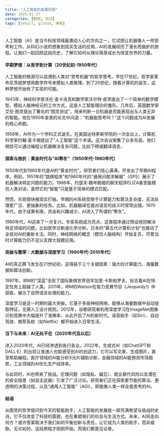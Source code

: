 ```yaml
---
title: "人工智能的发展历程"
date: 2025-01-27
categories: [教程, 测试]
tags: [jekyll, github, 博客]
---
```


###

人工智能（AI）是当今科技领域最激动人心的方向之一，它试图让机器像人一样思考和工作。从科幻小说的想象到现实生活的应用，AI的发展经历了漫长而曲折的旅程。让我们一起回顾这段历史，了解它如何从理论萌芽成长为改变世界的力量。

#### 早期梦想：从哲学到计算（20世纪初-1950年代）
人工智能的根源可以追溯到人类对“思考机器”的哲学思考。早在17世纪，哲学家莱布尼茨就梦想用数学符号来模拟人类推理。到了20世纪，随着计算机的诞生，这种梦想开始有了实现的可能。

1943年，神经科学家沃伦·麦卡洛克和数学家沃尔特·皮茨提出了一个简单的数学模型，模拟人脑神经元的工作方式，这是人工智能理论的雏形。几年后，英国数学家艾伦·图灵提出了著名的“图灵测试”，用来判断一台机器是否能表现出与人类无异的智能。他在1950年发表的论文中问道：“机器能思考吗？”这个问题成为AI发展的核心命题。

1956年，AI作为一个学科正式诞生。在美国达特茅斯学院的一次会议上，计算机科学家约翰·麦卡锡提出了“人工智能”这个术语。这次会议聚集了众多先驱，他们相信可以通过编程让机器解决复杂问题，比如下棋或翻译语言。

#### 探索与挫折：黄金时代与“AI寒冬”（1950年代-1980年代）
1950年代到1960年代是AI的“黄金时代”。研究者们信心满满，开发出了早期AI程序。例如，1951年的“跳棋程序”和1960年代的“通用问题求解器”（GPS）展示了机器解决特定问题的能力。1966年，约瑟夫·魏岑鲍姆的聊天程序ELIZA甚至能模仿人类对话，虽然它的“智能”只是基于简单的模式匹配。

然而，乐观很快被现实打破。早期的AI系统受限于计算能力和算法复杂度，无法处理更广泛、更抽象的任务。比如，机器翻译在面对语言的歧义时常常出错。1970年代，由于成果有限，资金和兴趣减少，AI进入了所谓的“寒冬”。

1980年代，AI迎来了一次复兴。专家系统成为亮点，这类程序通过预设规则解决特定领域的问题，比如医学诊断或化学分析。日本的“第五代计算机计划”也推动了全球对AI的重新关注。同时，神经网络的概念（模仿人脑结构）开始复苏，尽管当时计算能力仍不足以支撑大规模应用。

#### 突破与繁荣：大数据与深度学习（1990年代-2010年代）
AI的真正腾飞发生在21世纪初，这得益于三个关键因素：强大的计算能力、海量数据和算法创新。

1997年，IBM的“深蓝”击败了国际象棋世界冠军加里·卡斯帕罗夫，标志着AI在特定任务上超越了人类。2011年，IBM的Watson在智力竞赛节目《Jeopardy!》中获胜，展示了自然语言处理的能力。

深度学习是这一时期的最大突破。它基于多层神经网络，能够从海量数据中自动提取特征，无需人工设计规则。2012年，谷歌研究者利用深度学习在ImageNet图像识别竞赛中大幅提升了准确率，从此开启了AI的新时代。语音助手（如Siri）、自动驾驶、推荐系统（如Netflix）都开始进入日常生活。

#### 当下与未来：AI无处不在（2020年代及以后）
进入2020年代，AI已经渗透到各行各业。2022年，生成式AI（如ChatGPT和DALL·E）的出现让普通人也能感受到AI的创造力，它可以写文章、生成图片，甚至帮助编程。医疗领域的AI能分析X光片辅助诊断，金融领域的AI能预测市场趋势，工业领域的AI优化生产线效率。

与此同时，AI也带来了挑战。伦理问题（如隐私、偏见）、就业替代风险以及潜在的安全隐患（如自主武器）引发了广泛讨论。研究者们正在探索更节能的算法、更透明的决策过程，以及“通用人工智能”（AGI），即能像人类一样全面思考的AI。

#### 结语
从图灵的哲学提问到今天的智能助手，人工智能的发展是一部充满希望与挑战的史诗。它不仅改变了科技的面貌，也在重塑我们的社会与生活方式。未来，AI将走向何方？或许答案取决于我们如何平衡创新与责任，让它成为人类的助手，而非威胁。无论如何，这段旅程才刚刚开始，而我们都是见证者。
